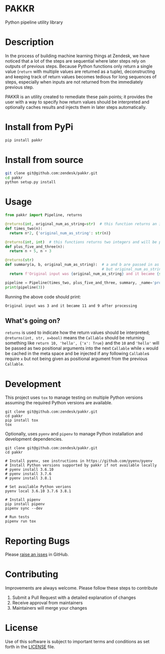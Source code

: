 # PAKKR
Python pipeline utility library

# Description
In the process of building machine learning things at Zendesk, we have noticed that a lot of the steps are sequential where later steps rely on outputs of previous steps. Because Python functions only return a single value (`return` with multiple values are returned as a tuple), deconstructing and keeping track of return values becomes tedious for long sequences of steps, especially when inputs are not returned from the immediately previous step.

PAKKR is an utility created to remediate these pain points; it provides the user with a way to specify how return values should be interpreted and optionally caches results and injects them in later steps automatically.

# Install from PyPi
```bash
pip install pakkr
```

# Install from source
```bash
git clone git@github.com:zendesk/pakkr.git
cd pakkr
python setup.py install
```

# Usage
```python
from pakkr import Pipeline, returns

@returns(int, original_num_as_string=str)  # this function returns an integer and insert original_num_as_string into the meta cache
def times_two(n):
  return n*2, {'original_num_as_string': str(n)}

@returns(int, int)  # this functions returns two integers and will be passed on as two arguments
def plus_five_and_three(n):
  return n + 5, n + 3

@returns(str)
def summary(a, b, original_num_as_string):  # a and b are passed in as positional arguments,
                                            # but original_num_as_string would be injected from the meta cache
  return f'Original input was {original_num_as_string} and it became {str(a)} and {str(b)} after processing'

pipeline = Pipeline(times_two, plus_five_and_three, summary, _name='process_int')
print(pipeline(3))
```
Running the above code should print:
```
Original input was 3 and it became 11 and 9 after processing
```

## What's going on?
`returns` is used to indicate how the return values should be interpreted; `@returns(int, str, x=bool)` means the `Callable` should be returning something like `return 10, 'hello', {'x': True}` and the `10` and `'hello'` will be passed as two positional arguments into the next `Callable` while `x` would be cached in the meta space and be injected if any following `Callable`s require `x` but not being given as positional argument from the previous `Callable`.


# Development
This project uses `tox` to manage testing on multiple Python versions assuming the required Python versions are available.
```
git clone git@github.com:zendesk/pakkr.git
cd pakkr
pip install tox
tox
```

Optionally, uses `pyenv` and `pipenv` to manage Python installation and development dependencies.
```
git clone git@github.com:zendesk/pakkr.git
cd pakkr

# Install pyenv, see instructions in https://github.com/pyenv/pyenv
# Install Python versions supported by pakkr if not available locally
# pyenv install 3.6.10
# pyenv install 3.7.6
# pyenv install 3.8.1

# Set available Python verions
pyenv local 3.6.10 3.7.6 3.8.1

# Install pipenv
pip install pipenv
pipenv sync --dev

# Run tests
pipenv run tox
```

# Reporting Bugs
Please [raise an isses](https://github.com/zendesk/pakkr/issues/new) in GitHub.


# Contributing
Improvements are always welcome. Please follow these steps to contribute

1. Submit a Pull Request with a detailed explanation of changes
2. Receive approval from maintainers
3. Maintainers will merge your changes

# License
Use of this software is subject to important terms and conditions as set forth in the [LICENSE](https://github.com/zendesk/pakkr/blob/master/LICENSE) file.
